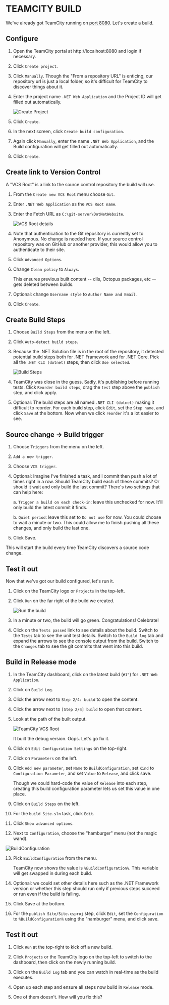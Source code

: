 TEAMCITY BUILD
==============

We've already got TeamCity running on [port 8080](http://localhost:8080).  Let's create a build.


Configure
---------

1. Open the TeamCity portal at http://localhost:8080 and login if necessary.

2. Click `Create project`.

3. Click `Manually`.  Though the "From a repository URL" is enticing, our repository url is just a local folder, so it's difficult for TeamCity to discover things about it.

4. Enter the project name `.NET Web Application` and the Project ID will get filled out automatically.

   ![Create Project](1-create-project.png)

5. Click `Create`.

6. In the next screen, click `Create build configuration`.

7. Again click `Manually`, enter the name `.NET Web Application`, and the Build configuration will get filled out automatically.

8. Click `Create`.


Create link to Version Control
------------------------------

A "VCS Root" is a link to the source control repository the build will use.

1. From the `Create new VCS Root` menu choose `Git`.

2. Enter `.NET Web Application` as the `VCS Root name`.

3. Enter the Fetch URL as `C:\git-server\DotNetWebsite`.

   ![VCS Root details](2-create-vcs-root.png)

4. Note that authentication to the Git repository is currently set to Anonymous. No change is needed here. If your source control repository was on GitHub or another provider, this would allow you to authenticate to their site.

5. Click `Advanced Options`.

6. Change `Clean policy` to `Always`.

   This ensures previous built content -- dlls, Octopus packages, etc -- gets deleted between builds.

7. Optional: change `Username style` to `Author Name and Email`.

8. Click `Create`.


Create Build Steps
------------------

1. Choose `Build Steps` from the menu on the left.

2. Click `Auto-detect build steps`.

3. Because the .NET Solution file is in the root of the repository, it detected potential build steps both for .NET Framework and for .NET Core.  Pick all the `.NET CLI (dotnet)` steps, then click `Use selected`.

   ![Build Steps](3-build-steps.png)

4. TeamCity was close in the guess. Sadly, it's publishing before running tests.  Click `Reorder build steps`, drag the `test` step above the `publish` step, and click apply.

5. Optional: The build steps are all named `.NET CLI (dotnet)` making it difficult to reorder.  For each build step, click `Edit`, set the `Step name`, and click `Save` at the bottom.  Now when we click `reorder` it's a lot easier to see.


Source change -> Build trigger
------------------------------

1. Choose `Triggers` from the menu on the left.

2. `Add a new trigger`.

3. Choose `VCS trigger`.

4. Optional: Imagine I've finished a task, and I commit then push a lot of times right in a row. Should TeamCity build each of these commits?  Or should it wait and only build the last commit?  There's two settings that can help here:

   a. `Trigger a build on each check-in`: leave this unchecked for now. It'll only build the latest commit it finds.

   b. `Quiet period`: leave this set to `Do not use` for now. You could choose to wait a minute or two. This could allow me to finish pushing all these changes, and only build the last one.

5. Click Save.

This will start the build every time TeamCity discovers a source code change.


Test it out
-----------

Now that we've got our build configured, let's run it.

1. Click on the TeamCity logo or `Projects` in the top-left.

2. Click `Run` on the far right of the build we created.

   ![Run the build](5-run-the-build.png)

3. In a minute or two, the build will go green. Congratulations! Celebrate!

4. Click on the `Tests passed` link to see details about the build. Switch to the `Tests` tab to see the unit test details. Switch to the `Build log` tab and expand the arrows to see the console output from the build. Switch to the `Changes` tab to see the git commits that went into this build.


Build in Release mode
---------------------

1. In the TeamCity dashboard, click on the latest build (`#1"`) for `.NET Web Application`.

2. Click on `Build Log`.

3. Click the arrow next to `Step 2/4: build` to open the content.

4. Click the arrow next to `[Step 2/4] build` to open that content.

5. Look at the path of the built output.

   ![TeamCity VCS Root](6-debug-mode.png)

   It built the debug version.  Oops.  Let's go fix it.

6. Click on `Edit Configuration Settings` on the top-right.

7. Click on `Parameters` on the left.

8. Click `Add new parameter`, set `Name` to `BuildConfiguration`, set `Kind` to `Configuration Parameter`, and set `Value` to `Release`, and click save.

   Though we could hard-code the value of `Release` into each step, creating this build configuration parameter lets us set this value in one place.

9. Click on `Build Steps` on the left.

10. For the `build Site.sln` task, click `Edit`.

11. Click `Show advanced options`.

12. Next to `Configuration`, choose the "hamburger" menu (not the magic wand).

   ![BuildConfiguration](7-build-configuration.png)

13. Pick `BuildConfiguration` from the menu.

    TeamCity now shows the value is `%BuildConfiguration%`. This variable will get swapped in during each build.

14. Optional: we could set other details here such as the .NET Framework version or whether this step should run only if previous steps succeed or run even if the build is failing.

15. Click Save at the bottom.

16. For the `publish Site/Site.csproj` step, click `Edit`, set the `Configuration` to `%BuildConfiguration%` using the "hamburger" menu, and click save.


Test it out
-----------

1. Click `Run` at the top-right to kick off a new build.

2. Click `Projects` or the TeamCity logo on the top-left to switch to the dashboard, then click on the newly running build.

3. Click on the `Build Log` tab and you can watch in real-time as the build executes.

4. Open up each step and ensure all steps now build in `Release` mode.

5. One of them doesn't.  How will you fix this?
